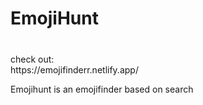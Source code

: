 <h1>EmojiHunt</h1>
<h3 align="center"></h3>
<br/>
check out:<br/>
https://emojifinderr.netlify.app/
<br/>

Emojihunt is an emojifinder based on search
